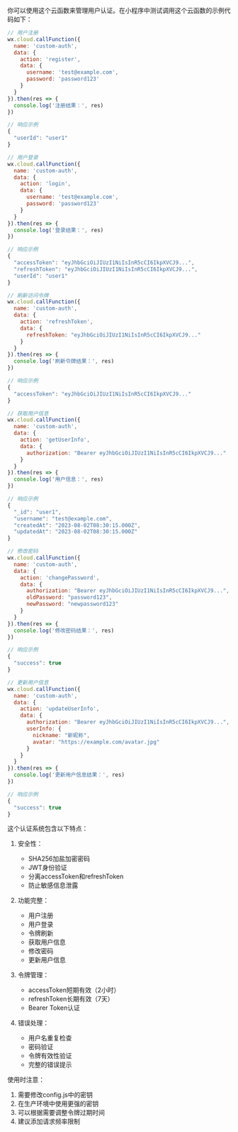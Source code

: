 你可以使用这个云函数来管理用户认证。在小程序中测试调用这个云函数的示例代码如下：

```js
// 用户注册
wx.cloud.callFunction({
  name: 'custom-auth',
  data: {
    action: 'register',
    data: {
      username: 'test@example.com',
      password: 'password123'
    }
  }
}).then(res => {
  console.log('注册结果：', res)
})

// 响应示例
{
  "userId": "user1"
}

// 用户登录
wx.cloud.callFunction({
  name: 'custom-auth',
  data: {
    action: 'login',
    data: {
      username: 'test@example.com',
      password: 'password123'
    }
  }
}).then(res => {
  console.log('登录结果：', res)
})

// 响应示例
{
  "accessToken": "eyJhbGciOiJIUzI1NiIsInR5cCI6IkpXVCJ9...",
  "refreshToken": "eyJhbGciOiJIUzI1NiIsInR5cCI6IkpXVCJ9...",
  "userId": "user1"
}

// 刷新访问令牌
wx.cloud.callFunction({
  name: 'custom-auth',
  data: {
    action: 'refreshToken',
    data: {
      refreshToken: "eyJhbGciOiJIUzI1NiIsInR5cCI6IkpXVCJ9..."
    }
  }
}).then(res => {
  console.log('刷新令牌结果：', res)
})

// 响应示例
{
  "accessToken": "eyJhbGciOiJIUzI1NiIsInR5cCI6IkpXVCJ9..."
}

// 获取用户信息
wx.cloud.callFunction({
  name: 'custom-auth',
  data: {
    action: 'getUserInfo',
    data: {
      authorization: "Bearer eyJhbGciOiJIUzI1NiIsInR5cCI6IkpXVCJ9..."
    }
  }
}).then(res => {
  console.log('用户信息：', res)
})

// 响应示例
{
  "_id": "user1",
  "username": "test@example.com",
  "createdAt": "2023-08-02T08:30:15.000Z",
  "updatedAt": "2023-08-02T08:30:15.000Z"
}

// 修改密码
wx.cloud.callFunction({
  name: 'custom-auth',
  data: {
    action: 'changePassword',
    data: {
      authorization: "Bearer eyJhbGciOiJIUzI1NiIsInR5cCI6IkpXVCJ9...",
      oldPassword: "password123",
      newPassword: "newpassword123"
    }
  }
}).then(res => {
  console.log('修改密码结果：', res)
})

// 响应示例
{
  "success": true
}

// 更新用户信息
wx.cloud.callFunction({
  name: 'custom-auth',
  data: {
    action: 'updateUserInfo',
    data: {
      authorization: "Bearer eyJhbGciOiJIUzI1NiIsInR5cCI6IkpXVCJ9...",
      userInfo: {
        nickname: "新昵称",
        avatar: "https://example.com/avatar.jpg"
      }
    }
  }
}).then(res => {
  console.log('更新用户信息结果：', res)
})

// 响应示例
{
  "success": true
}
```

这个认证系统包含以下特点：

1. 安全性：

   - SHA256加盐加密密码
   - JWT身份验证
   - 分离accessToken和refreshToken
   - 防止敏感信息泄露

2. 功能完整：

   - 用户注册
   - 用户登录
   - 令牌刷新
   - 获取用户信息
   - 修改密码
   - 更新用户信息

3. 令牌管理：

   - accessToken短期有效（2小时）
   - refreshToken长期有效（7天）
   - Bearer Token认证

4. 错误处理：
   - 用户名重复检查
   - 密码验证
   - 令牌有效性验证
   - 完整的错误提示

使用时注意：

1. 需要修改config.js中的密钥
2. 在生产环境中使用更强的密钥
3. 可以根据需要调整令牌过期时间
4. 建议添加请求频率限制
